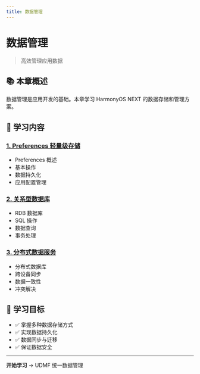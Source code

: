 ```yaml
---
title: 数据管理
---
```


# 数据管理

> 高效管理应用数据

## 📚 本章概述

数据管理是应用开发的基础。本章学习 HarmonyOS NEXT 的数据存储和管理方案。

## 📖 学习内容

### [1. Preferences 轻量级存储](01-Preferences轻量级存储.md)
- Preferences 概述
- 基本操作
- 数据持久化
- 应用配置管理

### [2. 关系型数据库](02-关系型数据库.md)
- RDB 数据库
- SQL 操作
- 数据查询
- 事务处理

### [3. 分布式数据服务](03-分布式数据服务.md)
- 分布式数据库
- 跨设备同步
- 数据一致性
- 冲突解决

## 🎯 学习目标

- ✅ 掌握多种数据存储方式
- ✅ 实现数据持久化
- ✅ 数据同步与迁移
- ✅ 保证数据安全

---

**开始学习** → UDMF 统一数据管理
